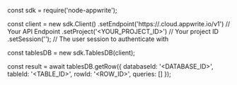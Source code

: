 const sdk = require('node-appwrite');

const client = new sdk.Client()
    .setEndpoint('https://<REGION>.cloud.appwrite.io/v1') // Your API Endpoint
    .setProject('<YOUR_PROJECT_ID>') // Your project ID
    .setSession(''); // The user session to authenticate with

const tablesDB = new sdk.TablesDB(client);

const result = await tablesDB.getRow({
    databaseId: '<DATABASE_ID>',
    tableId: '<TABLE_ID>',
    rowId: '<ROW_ID>',
    queries: []
});
